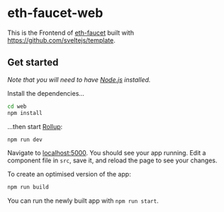 # eth-faucet-web

This is the Frontend of [eth-faucet](https://github.com/chainflag/eth-faucet) built with https://github.com/sveltejs/template.

## Get started

*Note that you will need to have [Node.js](https://nodejs.org) installed.*

Install the dependencies...

```bash
cd web
npm install
```

...then start [Rollup](https://rollupjs.org):

```bash
npm run dev
```

Navigate to [localhost:5000](http://localhost:5000). You should see your app running. Edit a component file in `src`, save it, and reload the page to see your changes.

To create an optimised version of the app:

```bash
npm run build
```

You can run the newly built app with `npm run start`. 
